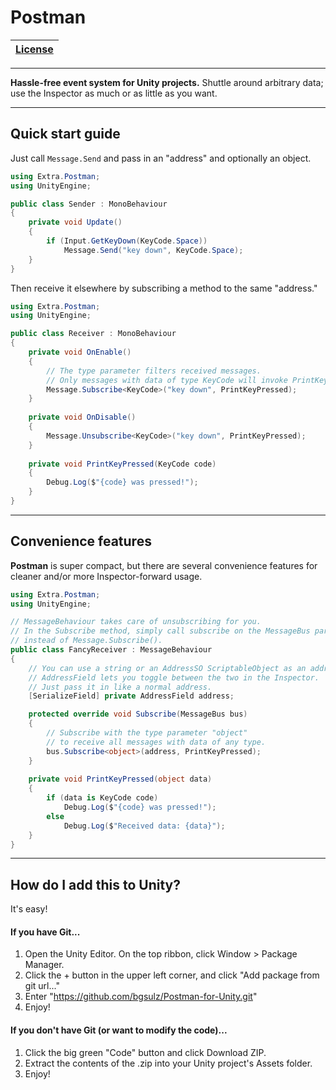 # Postman

| [License](License.md) |
| - |

___

**Hassle-free event system for Unity projects.**
Shuttle around arbitrary data; use the Inspector as much or as little as you want.

---

## Quick start guide
Just call `Message.Send` and pass in an "address" and optionally an object.

```c#
using Extra.Postman;
using UnityEngine;

public class Sender : MonoBehaviour
{
	private void Update()
	{
		if (Input.GetKeyDown(KeyCode.Space))
			Message.Send("key down", KeyCode.Space);
	}
}
```

Then receive it elsewhere by subscribing a method to the same "address."

```c#
using Extra.Postman;
using UnityEngine;

public class Receiver : MonoBehaviour
{
	private void OnEnable()
	{
		// The type parameter filters received messages.
		// Only messages with data of type KeyCode will invoke PrintKeyPressed.
		Message.Subscribe<KeyCode>("key down", PrintKeyPressed);
	}
	
	private void OnDisable()
	{
		Message.Unsubscribe<KeyCode>("key down", PrintKeyPressed);
	}
	
	private void PrintKeyPressed(KeyCode code)
	{
		Debug.Log($"{code} was pressed!");
	}
}
```

---

## Convenience features

**Postman** is super compact, but there are several convenience features for cleaner and/or more Inspector-forward usage.

```cs
using Extra.Postman;
using UnityEngine;

// MessageBehaviour takes care of unsubscribing for you.
// In the Subscribe method, simply call subscribe on the MessageBus parameter 
// instead of Message.Subscribe().
public class FancyReceiver : MessageBehaviour
{
	// You can use a string or an AddressSO ScriptableObject as an address.
	// AddressField lets you toggle between the two in the Inspector.
	// Just pass it in like a normal address.
	[SerializeField] private AddressField address;

	protected override void Subscribe(MessageBus bus)
	{		
		// Subscribe with the type parameter "object"
		// to receive all messages with data of any type.
		bus.Subscribe<object>(address, PrintKeyPressed);
	}
	
	private void PrintKeyPressed(object data)
	{
		if (data is KeyCode code)
			Debug.Log($"{code} was pressed!");
		else
			Debug.Log($"Received data: {data}");
	}
}
```

---

## How do I add this to Unity?
It's easy!

#### If you have Git...
1. Open the Unity Editor. On the top ribbon, click Window > Package Manager.
2. Click the + button in the upper left corner, and click "Add package from git url..."
3. Enter "https://github.com/bgsulz/Postman-for-Unity.git"
4. Enjoy!

#### If you don't have Git (or want to modify the code)...
1. Click the big green "Code" button and click Download ZIP.
2. Extract the contents of the .zip into your Unity project's Assets folder.
3. Enjoy!
